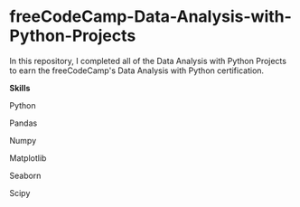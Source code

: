 # freeCodeCamp-Data-Analysis-with-Python-Projects
In this repository, I completed all of the Data Analysis with Python Projects to earn the freeCodeCamp's Data Analysis with Python certification.

**Skills**

Python

Pandas

Numpy

Matplotlib

Seaborn

Scipy
